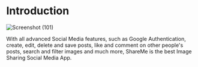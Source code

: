 # Introduction

![Screenshot (101)](https://user-images.githubusercontent.com/56558153/169641845-089bb394-0483-495f-a64a-1c0ad9c7af55.png)

With all advanced Social Media features, such as Google Authentication, create, edit, delete and save posts, like and comment on other people's posts, search and filter images and much more, ShareMe is the best Image Sharing Social Media App.
